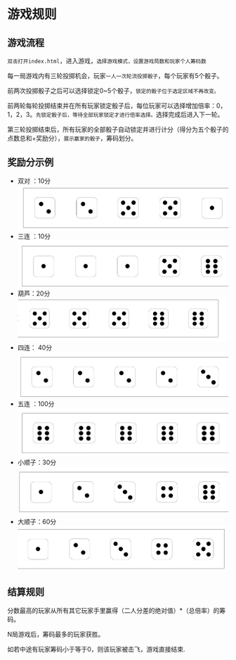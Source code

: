 # 游戏规则
## 游戏流程
`双击打开index.html`，进入游戏，`选择游戏模式，设置游戏局数和玩家个人筹码数`

每一局游戏内有三轮投掷机会，玩家`一人一次轮流投掷骰子`，每个玩家有5个骰子。

前两次投掷骰子之后可以选择锁定0~5个骰子，`锁定的骰子位于选定区域不再改变。`

前两轮每轮投掷结束并在所有玩家锁定骰子后，每位玩家可以选择增加倍率：0，1，2，3。`先锁定骰子后，等待全部玩家锁定才进行倍率选择。`选择完成后进入下一轮。

第三轮投掷结束后，所有玩家的全部骰子自动锁定并进行计分（得分为五个骰子的点数总和+奖励分），`展示赢家的骰子`，筹码划分。
## 奖励分示例
* 双对 ：10分
![Alt text](staic\img\e878f9e1e9e243079942dda34a89edaa.jpg)
* 三连 ：10分
![Alt text](staic\img\36c2520147f44228a0f42d3f9e2a9686.jpg)
* 葫芦：20分
![Alt text](staic\img\4c71c6fc94024faf94e684daf435cf69.jpg)
* 四连： 40分
![Alt text](staic\img\0a5d9e5511b54ddebbe4dcdb319b2a37.jpg)
* 五连 ：100分
![Alt text](staic\img\adc2448e27334f40af2d3ad6cf995d43.jpg)
* 小顺子：30分
![Alt text](staic\img\78c19520225648deaec3361db410f76a.jpg)
* 大顺子：60分
![Alt text](staic\img\adde32a72b78421fb735cc47c7c9cef1.jpg)
## 结算规则

分数最高的玩家从所有其它玩家手里赢得（二人分差的绝对值）*（总倍率）的筹码。

N局游戏后，筹码最多的玩家获胜。

如若中途有玩家筹码小于等于0，则该玩家被击飞，游戏直接结束.